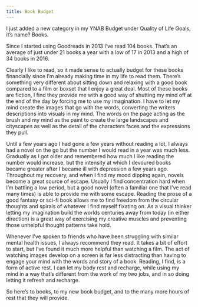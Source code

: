 ```yaml
---
title: Book Budget
---
```

I just added a new category in my YNAB Budget under Quality of Life Goals, it’s name? Books.

Since I started using Goodreads in 2013 I’ve read 104 books. That’s an average of just under 21 books a year with a low of 17 in 2013 and a high of 34 books in 2016.

Clearly I like to read, so it made sense to actually budget for these books financially since I’m already making time in my life to read them. There’s something very different about sitting down and relaxing with a good book compared to a film or boxset that I enjoy a great deal. Most of these books are fiction, I find they provide me with a good way of shutting my mind off at the end of the day by forcing me to use my imagination. I have to let my mind create the images that go with the words, converting the writers descriptions into visuals in my mind. The words on the page acting as the brush and my mind as the paint to create the large landscapes and cityscapes as well as the detail of the characters faces and the expressions they pull.

Until a few years ago I had gone a few years without reading a lot, I always had a novel on the go but the number I would read in a year was much less. Gradually as I got older and remembered how much I like reading the number would increase, but the intensity at which I devoured books became greater after I became ill with depression a few years ago. Throughout my recovery, and when I find my mood dipping again, novels become a great source of escape. Usually I find concentration hard when I’m battling a low period, but a good novel (often a familiar one that I’ve read many times) is able to provide me with some escape. Reading the prose of a good fantasy or sci-fi book allows me to find freedom from the circular thoughts and spirals of whatever I find myself fixating on. As a visual thinker letting my imagination build the worlds centuries away from today (in either direction) is a great way of exercising my creative muscles and preventing those unhelpful thought patterns take hold.

Whenever I’ve spoken to friends who have been struggling with similar mental health issues, I always recommend they read. It takes a bit of effort to start, but I’ve found it much more helpful than watching a film. The act of watching images develop on a screen is far less distracting than having to engage your mind with the words and story of a book. Reading, I find, is a form of active rest. I can let my body rest and recharge, while using my mind in a way that’s different from the work of my two jobs, and in so doing letting it refresh and recharge.

So here’s to books, to my new book budget, and to the many more hours of rest that they will provide.